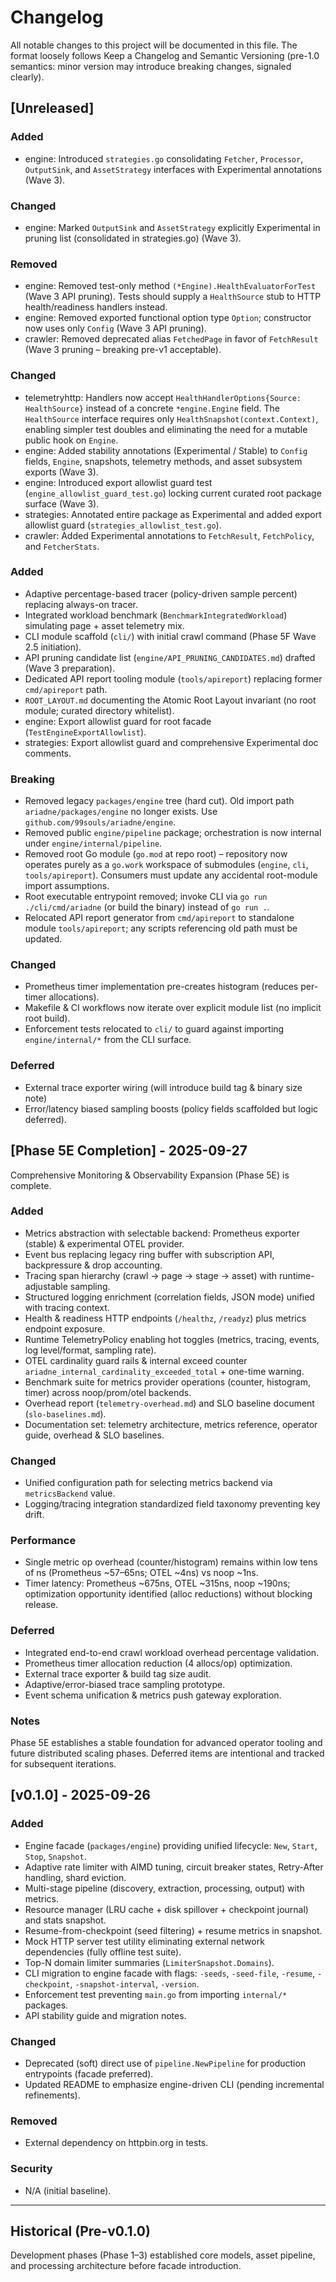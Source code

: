 # Changelog

All notable changes to this project will be documented in this file. The format loosely follows Keep a Changelog and Semantic Versioning (pre-1.0 semantics: minor version may introduce breaking changes, signaled clearly).

## [Unreleased]

### Added

- engine: Introduced `strategies.go` consolidating `Fetcher`, `Processor`, `OutputSink`, and `AssetStrategy` interfaces with Experimental annotations (Wave 3).

### Changed

- engine: Marked `OutputSink` and `AssetStrategy` explicitly Experimental in pruning list (consolidated in strategies.go) (Wave 3).

### Removed

- engine: Removed test-only method `(*Engine).HealthEvaluatorForTest` (Wave 3 API pruning). Tests should supply a `HealthSource` stub to HTTP health/readiness handlers instead.
- engine: Removed exported functional option type `Option`; constructor now uses only `Config` (Wave 3 API pruning).
- crawler: Removed deprecated alias `FetchedPage` in favor of `FetchResult` (Wave 3 pruning – breaking pre-v1 acceptable).

### Changed

- telemetryhttp: Handlers now accept `HealthHandlerOptions{Source: HealthSource}` instead of a concrete `*engine.Engine` field. The `HealthSource` interface requires only `HealthSnapshot(context.Context)`, enabling simpler test doubles and eliminating the need for a mutable public hook on `Engine`.
- engine: Added stability annotations (Experimental / Stable) to `Config` fields, `Engine`, snapshots, telemetry methods, and asset subsystem exports (Wave 3).
- engine: Introduced export allowlist guard test (`engine_allowlist_guard_test.go`) locking current curated root package surface (Wave 3).
- strategies: Annotated entire package as Experimental and added export allowlist guard (`strategies_allowlist_test.go`).
- crawler: Added Experimental annotations to `FetchResult`, `FetchPolicy`, and `FetcherStats`.

### Added

- Adaptive percentage-based tracer (policy-driven sample percent) replacing always-on tracer.
- Integrated workload benchmark (`BenchmarkIntegratedWorkload`) simulating page + asset telemetry mix.
- CLI module scaffold (`cli/`) with initial crawl command (Phase 5F Wave 2.5 initiation).
- API pruning candidate list (`engine/API_PRUNING_CANDIDATES.md`) drafted (Wave 3 preparation).
- Dedicated API report tooling module (`tools/apireport`) replacing former `cmd/apireport` path.
- `ROOT_LAYOUT.md` documenting the Atomic Root Layout invariant (no root module; curated directory whitelist).
- engine: Export allowlist guard for root facade (`TestEngineExportAllowlist`).
- strategies: Export allowlist guard and comprehensive Experimental doc comments.

### Breaking

- Removed legacy `packages/engine` tree (hard cut). Old import path `ariadne/packages/engine` no longer exists. Use `github.com/99souls/ariadne/engine`.
- Removed public `engine/pipeline` package; orchestration is now internal under `engine/internal/pipeline`.
- Removed root Go module (`go.mod` at repo root) – repository now operates purely as a `go.work` workspace of submodules (`engine`, `cli`, `tools/apireport`). Consumers must update any accidental root-module import assumptions.
- Root executable entrypoint removed; invoke CLI via `go run ./cli/cmd/ariadne` (or build the binary) instead of `go run .`.
- Relocated API report generator from `cmd/apireport` to standalone module `tools/apireport`; any scripts referencing old path must be updated.

### Changed

- Prometheus timer implementation pre-creates histogram (reduces per-timer allocations).
- Makefile & CI workflows now iterate over explicit module list (no implicit root build).
- Enforcement tests relocated to `cli/` to guard against importing `engine/internal/*` from the CLI surface.

### Deferred

- External trace exporter wiring (will introduce build tag & binary size note)
- Error/latency biased sampling boosts (policy fields scaffolded but logic deferred).

## [Phase 5E Completion] - 2025-09-27

Comprehensive Monitoring & Observability Expansion (Phase 5E) is complete.

### Added

- Metrics abstraction with selectable backend: Prometheus exporter (stable) & experimental OTEL provider.
- Event bus replacing legacy ring buffer with subscription API, backpressure & drop accounting.
- Tracing span hierarchy (crawl → page → stage → asset) with runtime-adjustable sampling.
- Structured logging enrichment (correlation fields, JSON mode) unified with tracing context.
- Health & readiness HTTP endpoints (`/healthz`, `/readyz`) plus metrics endpoint exposure.
- Runtime TelemetryPolicy enabling hot toggles (metrics, tracing, events, log level/format, sampling rate).
- OTEL cardinality guard rails & internal exceed counter `ariadne_internal_cardinality_exceeded_total` + one-time warning.
- Benchmark suite for metrics provider operations (counter, histogram, timer) across noop/prom/otel backends.
- Overhead report (`telemetry-overhead.md`) and SLO baseline document (`slo-baselines.md`).
- Documentation set: telemetry architecture, metrics reference, operator guide, overhead & SLO baselines.

### Changed

- Unified configuration path for selecting metrics backend via `metricsBackend` value.
- Logging/tracing integration standardized field taxonomy preventing key drift.

### Performance

- Single metric op overhead (counter/histogram) remains within low tens of ns (Prometheus ~57–65ns; OTEL ~4ns) vs noop ~1ns.
- Timer latency: Prometheus ~675ns, OTEL ~315ns, noop ~190ns; optimization opportunity identified (alloc reductions) without blocking release.

### Deferred

- Integrated end-to-end crawl workload overhead percentage validation.
- Prometheus timer allocation reduction (4 allocs/op) optimization.
- External trace exporter & build tag size audit.
- Adaptive/error-biased trace sampling prototype.
- Event schema unification & metrics push gateway exploration.

### Notes

Phase 5E establishes a stable foundation for advanced operator tooling and future distributed scaling phases. Deferred items are intentional and tracked for subsequent iterations.

## [v0.1.0] - 2025-09-26

### Added

- Engine facade (`packages/engine`) providing unified lifecycle: `New`, `Start`, `Stop`, `Snapshot`.
- Adaptive rate limiter with AIMD tuning, circuit breaker states, Retry-After handling, shard eviction.
- Multi-stage pipeline (discovery, extraction, processing, output) with metrics.
- Resource manager (LRU cache + disk spillover + checkpoint journal) and stats snapshot.
- Resume-from-checkpoint (seed filtering) + resume metrics in snapshot.
- Mock HTTP server test utility eliminating external network dependencies (fully offline test suite).
- Top-N domain limiter summaries (`LimiterSnapshot.Domains`).
- CLI migration to engine facade with flags: `-seeds`, `-seed-file`, `-resume`, `-checkpoint`, `-snapshot-interval`, `-version`.
- Enforcement test preventing `main.go` from importing `internal/*` packages.
- API stability guide and migration notes.

### Changed

- Deprecated (soft) direct use of `pipeline.NewPipeline` for production entrypoints (facade preferred).
- Updated README to emphasize engine-driven CLI (pending incremental refinements).

### Removed

- External dependency on httpbin.org in tests.

### Security

- N/A (initial baseline).

---

## Historical (Pre-v0.1.0)

Development phases (Phase 1–3) established core models, asset pipeline, and processing architecture before facade introduction.
